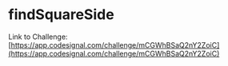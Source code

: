 # findSquareSide

Link to Challenge: [https://app.codesignal.com/challenge/mCGWhBSaQ2nY2ZoiC](https://app.codesignal.com/challenge/mCGWhBSaQ2nY2ZoiC)